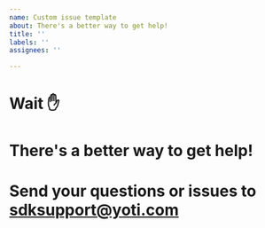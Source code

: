 ```yaml
---
name: Custom issue template
about: There's a better way to get help!
title: ''
labels: ''
assignees: ''

---
```


#
# Wait ✋
#
# There's a better way to get help!
#
# Send your questions or issues to sdksupport@yoti.com
#
#
